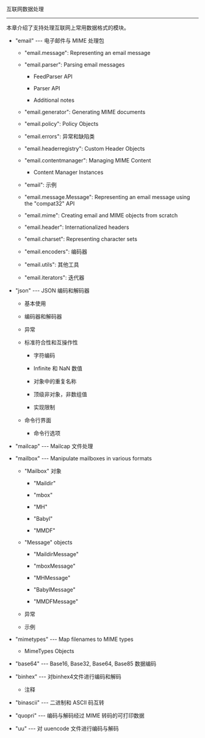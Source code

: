 互联网数据处理
**************

本章介绍了支持处理互联网上常用数据格式的模块。

* "email" --- 电子邮件与 MIME 处理包

  * "email.message": Representing an email message

  * "email.parser": Parsing email messages

    * FeedParser API

    * Parser API

    * Additional notes

  * "email.generator": Generating MIME documents

  * "email.policy": Policy Objects

  * "email.errors": 异常和缺陷类

  * "email.headerregistry": Custom Header Objects

  * "email.contentmanager": Managing MIME Content

    * Content Manager Instances

  * "email": 示例

  * "email.message.Message": Representing an email message using the
    "compat32" API

  * "email.mime": Creating email and MIME objects from scratch

  * "email.header": Internationalized headers

  * "email.charset": Representing character sets

  * "email.encoders": 编码器

  * "email.utils": 其他工具

  * "email.iterators": 迭代器

* "json" --- JSON 编码和解码器

  * 基本使用

  * 编码器和解码器

  * 异常

  * 标准符合性和互操作性

    * 字符编码

    * Infinite 和 NaN 数值

    * 对象中的重复名称

    * 顶级非对象，非数组值

    * 实现限制

  * 命令行界面

    * 命令行选项

* "mailcap" --- Mailcap 文件处理

* "mailbox" --- Manipulate mailboxes in various formats

  * "Mailbox" 对象

    * "Maildir"

    * "mbox"

    * "MH"

    * "Babyl"

    * "MMDF"

  * "Message" objects

    * "MaildirMessage"

    * "mboxMessage"

    * "MHMessage"

    * "BabylMessage"

    * "MMDFMessage"

  * 异常

  * 示例

* "mimetypes" --- Map filenames to MIME types

  * MimeTypes Objects

* "base64" --- Base16, Base32, Base64, Base85 数据编码

* "binhex" --- 对binhex4文件进行编码和解码

  * 注释

* "binascii" --- 二进制和 ASCII 码互转

* "quopri" --- 编码与解码经过 MIME 转码的可打印数据

* "uu" --- 对 uuencode 文件进行编码与解码
